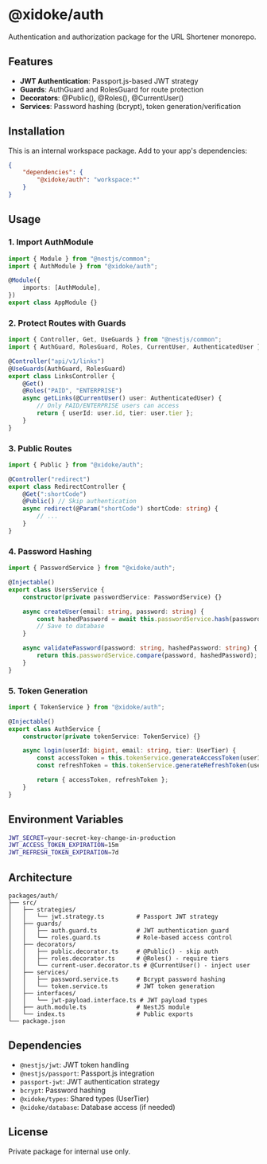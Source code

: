 # @xidoke/auth

Authentication and authorization package for the URL Shortener monorepo.

## Features

- **JWT Authentication**: Passport.js-based JWT strategy
- **Guards**: AuthGuard and RolesGuard for route protection
- **Decorators**: @Public(), @Roles(), @CurrentUser()
- **Services**: Password hashing (bcrypt), token generation/verification

## Installation

This is an internal workspace package. Add to your app's dependencies:

```json
{
	"dependencies": {
		"@xidoke/auth": "workspace:*"
	}
}
```

## Usage

### 1. Import AuthModule

```typescript
import { Module } from "@nestjs/common";
import { AuthModule } from "@xidoke/auth";

@Module({
	imports: [AuthModule],
})
export class AppModule {}
```

### 2. Protect Routes with Guards

```typescript
import { Controller, Get, UseGuards } from "@nestjs/common";
import { AuthGuard, RolesGuard, Roles, CurrentUser, AuthenticatedUser } from "@xidoke/auth";

@Controller("api/v1/links")
@UseGuards(AuthGuard, RolesGuard)
export class LinksController {
	@Get()
	@Roles("PAID", "ENTERPRISE")
	async getLinks(@CurrentUser() user: AuthenticatedUser) {
		// Only PAID/ENTERPRISE users can access
		return { userId: user.id, tier: user.tier };
	}
}
```

### 3. Public Routes

```typescript
import { Public } from "@xidoke/auth";

@Controller("redirect")
export class RedirectController {
	@Get(":shortCode")
	@Public() // Skip authentication
	async redirect(@Param("shortCode") shortCode: string) {
		// ...
	}
}
```

### 4. Password Hashing

```typescript
import { PasswordService } from "@xidoke/auth";

@Injectable()
export class UsersService {
	constructor(private passwordService: PasswordService) {}

	async createUser(email: string, password: string) {
		const hashedPassword = await this.passwordService.hash(password);
		// Save to database
	}

	async validatePassword(password: string, hashedPassword: string) {
		return this.passwordService.compare(password, hashedPassword);
	}
}
```

### 5. Token Generation

```typescript
import { TokenService } from "@xidoke/auth";

@Injectable()
export class AuthService {
	constructor(private tokenService: TokenService) {}

	async login(userId: bigint, email: string, tier: UserTier) {
		const accessToken = this.tokenService.generateAccessToken(userId, email, tier);
		const refreshToken = this.tokenService.generateRefreshToken(userId);

		return { accessToken, refreshToken };
	}
}
```

## Environment Variables

```bash
JWT_SECRET=your-secret-key-change-in-production
JWT_ACCESS_TOKEN_EXPIRATION=15m
JWT_REFRESH_TOKEN_EXPIRATION=7d
```

## Architecture

```
packages/auth/
├── src/
│   ├── strategies/
│   │   └── jwt.strategy.ts         # Passport JWT strategy
│   ├── guards/
│   │   ├── auth.guard.ts           # JWT authentication guard
│   │   └── roles.guard.ts          # Role-based access control
│   ├── decorators/
│   │   ├── public.decorator.ts     # @Public() - skip auth
│   │   ├── roles.decorator.ts      # @Roles() - require tiers
│   │   └── current-user.decorator.ts # @CurrentUser() - inject user
│   ├── services/
│   │   ├── password.service.ts     # Bcrypt password hashing
│   │   └── token.service.ts        # JWT token generation
│   ├── interfaces/
│   │   └── jwt-payload.interface.ts # JWT payload types
│   ├── auth.module.ts              # NestJS module
│   └── index.ts                    # Public exports
└── package.json
```

## Dependencies

- `@nestjs/jwt`: JWT token handling
- `@nestjs/passport`: Passport.js integration
- `passport-jwt`: JWT authentication strategy
- `bcrypt`: Password hashing
- `@xidoke/types`: Shared types (UserTier)
- `@xidoke/database`: Database access (if needed)

## License

Private package for internal use only.
